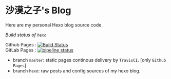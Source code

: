 # 沙漠之子's Blog

Here are my personal Hexo blog source code.

*Build status of `hexo`*

Github Pages : [![Build Status](https://travis-ci.org/maboloshi/maboloshi.github.io.svg?style=flat-square?branch=hexo)](https://travis-ci.org/maboloshi/maboloshi.github.io)  
GitLab Pages : [![pipeline status](https://gitlab.com/maboloshi/maboloshi.gitlab.io/badges/hexo/pipeline.svg)](https://gitlab.com/maboloshi/maboloshi.gitlab.io/commits/hexo)

- branch `master`: static pages continous delivery by `TravisCI`. [only `Github Pages`]
- branch `hexo`: raw posts and config sources of my hexo blog.